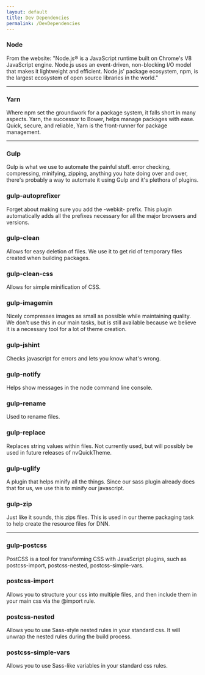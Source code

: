 ```yaml
---
layout: default
title: Dev Dependencies
permalink: /DevDependencies
---
```


### Node

From the website: "Node.js® is a JavaScript runtime built on Chrome's V8 JavaScript engine. Node.js uses an event-driven, non-blocking I/O model that makes it lightweight and efficient. Node.js' package ecosystem, npm, is the largest ecosystem of open source libraries in the world."

---

### Yarn

Where npm set the groundwork for a package system, it falls short in many aspects. Yarn, the successor to Bower, helps manage packages with ease. Quick, secure, and reliable, Yarn is the front-runner for package management.

---

### Gulp

Gulp is what we use to automate the painful stuff. error checking, compressing, minifying, zipping, anything you hate doing over and over, there's probably a way to automate it using Gulp and it's plethora of plugins.

### gulp-autoprefixer

Forget about making sure you add the -webkit- prefix. This plugin automatically adds all the prefixes necessary for all the major browsers and versions.

### gulp-clean

Allows for easy deletion of files. We use it to get rid of temporary files created when building packages.

### gulp-clean-css

Allows for simple minification of CSS.

### gulp-imagemin

Nicely compresses images as small as possible while maintaining quality. We don't use this in our main tasks, but is still available because we believe it is a necessary tool for a lot of theme creation.

### gulp-jshint

Checks javascript for errors and lets you know what's wrong.

### gulp-notify

Helps show messages in the node command line console.

### gulp-rename

Used to rename files.

### gulp-replace

Replaces string values within files. Not currently used, but will possibly be used in future releases of nvQuickTheme.

### gulp-uglify

A plugin that helps minify all the things. Since our sass plugin already does that for us, we use this to minify our javascript.

### gulp-zip

Just like it sounds, this zips files. This is used in our theme packaging task to help create the resource files for DNN.

---

### gulp-postcss

PostCSS is a tool for transforming CSS with JavaScript plugins, such as postcss-import, postcss-nested, postcss-simple-vars.

### postcss-import

Allows you to structure your css into multiple files, and then include them in your main css via the @import rule.

### postcss-nested

Allows you to use Sass-style nested rules in your standard css. It will unwrap the nested rules during the build process.

### postcss-simple-vars

Allows you to use Sass-like variables in your standard css rules.
